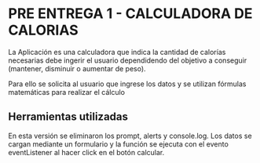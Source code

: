 # PRE ENTREGA 1 - CALCULADORA DE CALORIAS

La Aplicación es una calculadora que indica la cantidad de calorías necesarias debe ingerir el usuario dependidendo del objetivo a conseguir (mantener, disminuir o aumentar de peso).

Para ello se solicita al usuario que ingrese los datos y se utilizan fórmulas matemáticas para realizar el cálculo

## Herramientas utilizadas

En esta versión se eliminaron los prompt, alerts y console.log. Los datos se cargan mediante un formulario y la función se ejecuta con el evento eventListener al hacer click en el botón calcular.

